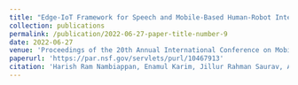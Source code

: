```yaml
---
title: "Edge-IoT Framework for Speech and Mobile-Based Human-Robot Interaction"
collection: publications
permalink: /publication/2022-06-27-paper-title-number-9
date: 2022-06-27
venue: 'Proceedings of the 20th Annual International Conference on Mobile Systems, Applications and Services'
paperurl: 'https://par.nsf.gov/servlets/purl/10467913'
citation: 'Harish Ram Nambiappan, Enamul Karim, Jillur Rahman Saurav, Anushka Srivastav, and Fillia Makedon. "Edge-IoT Framework for Speech and Mobile-Based Human-Robot Interaction." In Proceedings of the 20th Annual International Conference on Mobile Systems, Applications and Services, pp. 527-528. ACM. 2022.'
---
```


